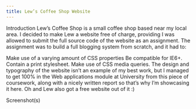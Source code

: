 ```yaml
---
title: Lew’s Coffee Shop Website
---
```


Introduction
Lew’s Coffee Shop is a small coffee shop based near my local area. I decided to make Lew a website free of charge, providing I was allowed to submit the full source code of the website as an assignment. The assignment was to build a full blogging system from scratch, and it had to:

Make use of a varying amount of CSS properties
Be compatible for IE6+.
Contain a print stylesheet.
Make use of CSS media queries.
The design and typography of the website isn’t an example of my best work, but I managed to get 100% in the Web applications module at University from this piece of coursework, along with a nicely written report so that’s why I’m showcasing it here. Oh and Lew also got a free website out of it :)

Screenshot(s)